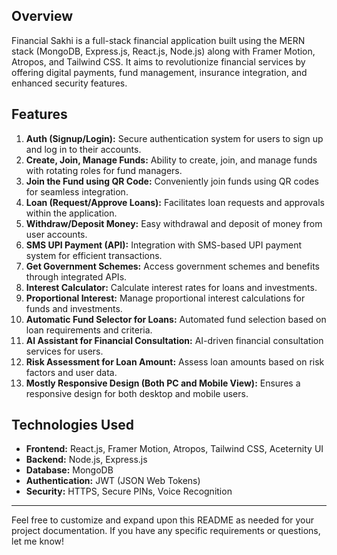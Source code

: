 

## Overview

Financial Sakhi is a full-stack financial application built using the MERN stack (MongoDB, Express.js, React.js, Node.js) along with Framer Motion, Atropos, and Tailwind CSS. It aims to revolutionize financial services by offering digital payments, fund management, insurance integration, and enhanced security features.

## Features

1. **Auth (Signup/Login):** Secure authentication system for users to sign up and log in to their accounts.
2. **Create, Join, Manage Funds:** Ability to create, join, and manage funds with rotating roles for fund managers.
3. **Join the Fund using QR Code:** Conveniently join funds using QR codes for seamless integration.
4. **Loan (Request/Approve Loans):** Facilitates loan requests and approvals within the application.
5. **Withdraw/Deposit Money:** Easy withdrawal and deposit of money from user accounts.
6. **SMS UPI Payment (API):** Integration with SMS-based UPI payment system for efficient transactions.
7. **Get Government Schemes:** Access government schemes and benefits through integrated APIs.
8. **Interest Calculator:** Calculate interest rates for loans and investments.
9. **Proportional Interest:** Manage proportional interest calculations for funds and investments.
10. **Automatic Fund Selector for Loans:** Automated fund selection based on loan requirements and criteria.
11. **AI Assistant for Financial Consultation:** AI-driven financial consultation services for users.
12. **Risk Assessment for Loan Amount:** Assess loan amounts based on risk factors and user data.
13. **Mostly Responsive Design (Both PC and Mobile View):** Ensures a responsive design for both desktop and mobile users.



## Technologies Used

- **Frontend:** React.js, Framer Motion, Atropos, Tailwind CSS, Aceternity UI
- **Backend:** Node.js, Express.js
- **Database:** MongoDB
- **Authentication:** JWT (JSON Web Tokens)
- **Security:** HTTPS, Secure PINs, Voice Recognition
 

---

Feel free to customize and expand upon this README as needed for your project documentation. If you have any specific requirements or questions, let me know!
